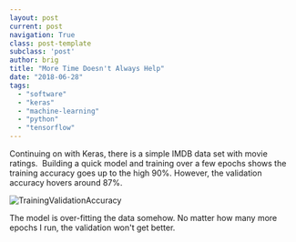 ```yaml
---
layout: post
current: post
navigation: True
class: post-template
subclass: 'post'
author: brig
title: "More Time Doesn't Always Help"
date: "2018-06-28"
tags: 
  - "software"
  - "keras"
  - "machine-learning"
  - "python"
  - "tensorflow"
---
```


Continuing on with Keras, there is a simple IMDB data set with movie ratings.  Building a quick model and training over a few epochs shows the training accuracy goes up to the high 90%. However, the validation accuracy hovers around 87%.

![TrainingValidationAccuracy](/assets/images/trainingvalidationaccuracy.png)

The model is over-fitting the data somehow. No matter how many more epochs I run, the validation won't get better.

